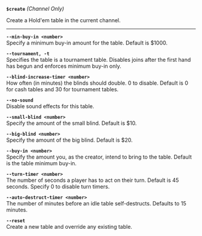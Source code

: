 **`$create`** _(Channel Only)_

Create a Hold'em table in the current channel.

---------------

**`--min-buy-in <number>`**  
Specify a minimum buy-in amount for the table. Default is $1000.

**`--tournament, -t`**  
Specifies the table is a tournament table. Disables joins after the first hand has begun and enforces minimum buy-in only.

**`--blind-increase-timer <number>`**  
How often (in minutes) the blinds should double. 0 to disable. Default is 0 for cash tables and 30 for tournament tables.

**`--no-sound`**  
Disable sound effects for this table.

**`--small-blind <number>`**  
Specify the amount of the small blind. Default is $10.

**`--big-blind <number>`**  
Specify the amount of the big blind. Default is $20.

**`--buy-in <number>`**  
Specify the amount you, as the creator, intend to bring to the table. Default is the table minimum buy-in.

**`--turn-timer <number>`**  
The number of seconds a player has to act on their turn. Default is 45 seconds. Specify 0 to disable turn timers.

**`--auto-destruct-timer <number>`**  
The number of minutes before an idle table self-destructs. Defaults to 15 minutes.

**`--reset`**  
Create a new table and override any existing table.